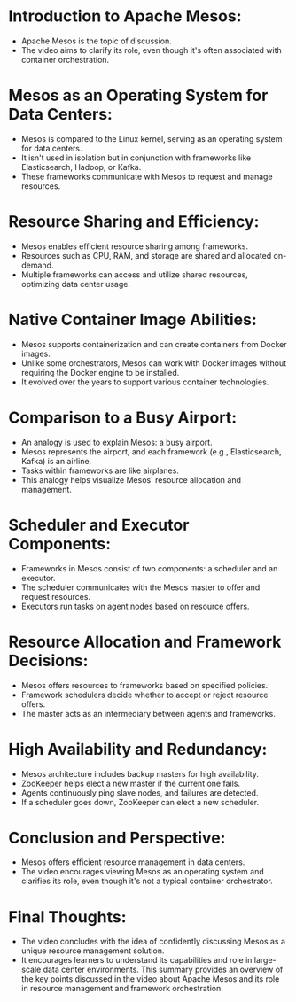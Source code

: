 

# Introduction to Apache Mesos:

* Apache Mesos is the topic of discussion.
* The video aims to clarify its role, even though it's often associated with container orchestration.

# Mesos as an Operating System for Data Centers:

* Mesos is compared to the Linux kernel, serving as an operating system for data centers.
* It isn't used in isolation but in conjunction with frameworks like Elasticsearch, Hadoop, or Kafka.
* These frameworks communicate with Mesos to request and manage resources.

# Resource Sharing and Efficiency:

* Mesos enables efficient resource sharing among frameworks.
* Resources such as CPU, RAM, and storage are shared and allocated on-demand.
* Multiple frameworks can access and utilize shared resources, optimizing data center usage.

# Native Container Image Abilities:

* Mesos supports containerization and can create containers from Docker images.
* Unlike some orchestrators, Mesos can work with Docker images without requiring the Docker engine to be installed.
* It evolved over the years to support various container technologies.

# Comparison to a Busy Airport:

* An analogy is used to explain Mesos: a busy airport.
* Mesos represents the airport, and each framework (e.g., Elasticsearch, Kafka) is an airline.
* Tasks within frameworks are like airplanes.
* This analogy helps visualize Mesos' resource allocation and management.

# Scheduler and Executor Components:

* Frameworks in Mesos consist of two components: a scheduler and an executor.
* The scheduler communicates with the Mesos master to offer and request resources.
* Executors run tasks on agent nodes based on resource offers.

# Resource Allocation and Framework Decisions:

* Mesos offers resources to frameworks based on specified policies.
* Framework schedulers decide whether to accept or reject resource offers.
* The master acts as an intermediary between agents and frameworks.

# High Availability and Redundancy:

* Mesos architecture includes backup masters for high availability.
* ZooKeeper helps elect a new master if the current one fails.
* Agents continuously ping slave nodes, and failures are detected.
* If a scheduler goes down, ZooKeeper can elect a new scheduler.

# Conclusion and Perspective:

* Mesos offers efficient resource management in data centers.
* The video encourages viewing Mesos as an operating system and clarifies its role, even though it's not a typical container orchestrator.

# Final Thoughts:

* The video concludes with the idea of confidently discussing Mesos as a unique resource management solution.
* It encourages learners to understand its capabilities and role in large-scale data center environments.
This summary provides an overview of the key points discussed in the video about Apache Mesos and its role in resource management and framework orchestration.